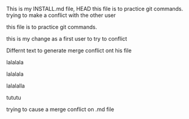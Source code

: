 This is my INSTALL.md file, 
HEAD
this file is to practice git commands.                                                                                                                                                                                                                                                                                                                                                                                                                                                                                                                                                                                                                                                                                                                                                                                                                                                                                                                                                                                                                                                                                                                                                                                                                                                                                                                                                                                                                                                                                                                                                                                                                                                                                                                                                                                                                                                                                                                                                                                                                                                                                
trying to make a conflict with the other user 

this file is to practice git commands.

this is my change as a first user to try to conflict 

Differnt text to generate merge conflict ont his file

lalalala

lalalala


lalalalla

tututu

trying to cause a merge conflict on .md file
